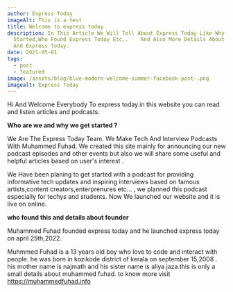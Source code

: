 ```yaml
---
author: Express Today
imageAlt: This is a test
title: Welcome to express today
description: In This Article We Will Tell About Express Today Like Why We Get
  Started,Who Found Express Today Etc..    And Also More Details About Founder
  And Express Today.
date: 2021-05-01
tags:
  - post
  - featured
image: /assets/blog/blue-modern-welcome-summer-facebook-post-.png
imagealt: Express Today
---
```

Hi And Welcome Everybody To express today.in this website you can read and listen articles and podcasts.

**Who are we and why we get started ?**

We Are The Express Today Team. We Make Tech And Interview Podcasts With Muhammed Fuhad. We created this site mainly for announcing our new podcast  episodes and other events but also we will share some useful and helpful articles based on user's interest .

We Have been planing to get started with a podcast for providing informative tech updates and inspiring interviews based on famous artists,content creators,enterprenures etc... , we planned this podcast especially for techys and students. Now We launched our website and it is live on online.

**who found this and details about founder**

Muhammed Fuhad founded express today and he launched express today on april 25th,2022.

Muhmmed Fuhad is a 13 years old boy who love to code and interact with people. he was born in kozikode district of kerala on september 15,2008 . his mother name is najmath and his sister name is aliya jaza.this is only a small details about muhammed fuhad. to know more visit <https://muhammedfuhad.info>
